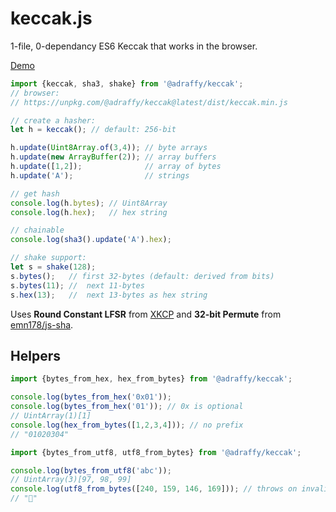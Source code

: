 # keccak.js
1-file, 0-dependancy ES6 Keccak that works in the browser.

[Demo](https://raffy.antistupid.com/eth/keccak.html)

```JavaScript
import {keccak, sha3, shake} from '@adraffy/keccak';
// browser: 
// https://unpkg.com/@adraffy/keccak@latest/dist/keccak.min.js

// create a hasher:
let h = keccak(); // default: 256-bit

h.update(Uint8Array.of(3,4)); // byte arrays
h.update(new ArrayBuffer(2)); // array buffers
h.update([1,2]);              // array of bytes
h.update('A');                // strings

// get hash 
console.log(h.bytes); // Uint8Array
console.log(h.hex);   // hex string

// chainable
console.log(sha3().update('A').hex);

// shake support:
let s = shake(128); 
s.bytes();   // first 32-bytes (default: derived from bits)
s.bytes(11); //  next 11-bytes
s.hex(13);   //  next 13-bytes as hex string
```
Uses **Round Constant LFSR** from [XKCP](https://github.com/XKCP/XKCP/blob/master/lib/low/KeccakP-1600/ref-32bits/KeccakP-1600-reference32BI.c#L103) and **32-bit Permute** from [emn178/js-sha](https://github.com/emn178/js-sha3).

## Helpers

```JavaScript
import {bytes_from_hex, hex_from_bytes} from '@adraffy/keccak';

console.log(bytes_from_hex('0x01'));
console.log(bytes_from_hex('01')); // 0x is optional
// UintArray(1)[1]
console.log(hex_from_bytes([1,2,3,4])); // no prefix
// "01020304"

import {bytes_from_utf8, utf8_from_bytes} from '@adraffy/keccak';

console.log(bytes_from_utf8('abc')); 
// UintArray(3)[97, 98, 99]
console.log(utf8_from_bytes([240, 159, 146, 169])); // throws on invalid utf8
// "💩"
```